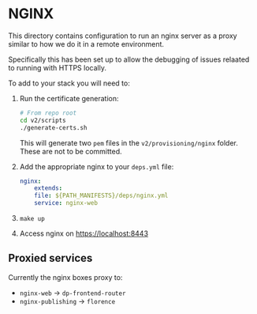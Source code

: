 # NGINX

This directory contains configuration to run an nginx server as a proxy similar to how we do it in a remote environment.

Specifically this has been set up to allow the debugging of issues relaated to running with HTTPS locally.

To add to your stack you will need to:

1. Run the certificate generation:

    ```sh
    # From repo root
    cd v2/scripts
    ./generate-certs.sh
    ```

    This will generate two `pem` files in the `v2/provisioning/nginx` folder. These are not to be committed.

1. Add the appropriate nginx to your `deps.yml` file:

    ```yml
    nginx:
        extends:
        file: ${PATH_MANIFESTS}/deps/nginx.yml
        service: nginx-web
    ```

1. `make up`

1. Access nginx on <https://localhost:8443>

## Proxied services

Currently the nginx boxes proxy to:

- `nginx-web` -> `dp-frontend-router`
- `nginx-publishing` -> `florence`

